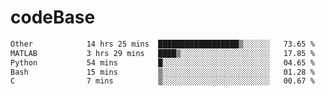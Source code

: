 # codeBase
<!--START_SECTION:waka-->

```txt
Other            14 hrs 25 mins  ██████████████████▒░░░░░░   73.65 %
MATLAB           3 hrs 29 mins   ████▒░░░░░░░░░░░░░░░░░░░░   17.85 %
Python           54 mins         █░░░░░░░░░░░░░░░░░░░░░░░░   04.65 %
Bash             15 mins         ▒░░░░░░░░░░░░░░░░░░░░░░░░   01.28 %
C                7 mins          ▒░░░░░░░░░░░░░░░░░░░░░░░░   00.67 %
```

<!--END_SECTION:waka-->

